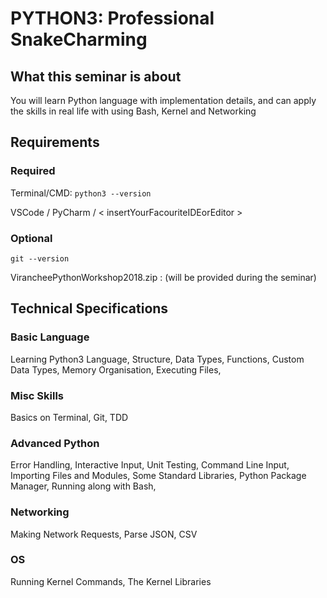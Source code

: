 # PYTHON3: Professional SnakeCharming

## What this seminar is about

You will learn Python language with implementation details, and can apply the skills in real life with using Bash, Kernel and Networking 


## Requirements

### Required

Terminal/CMD: `python3 --version`

VSCode / PyCharm / < insertYourFacouriteIDEorEditor >

### Optional

`git --version`

VirancheePythonWorkshop2018.zip : (will be provided during the seminar)

## Technical Specifications

### Basic Language

Learning Python3 Language, Structure, Data Types, Functions, Custom Data Types, Memory Organisation, Executing Files,

### Misc Skills

Basics on Terminal, Git, TDD

### Advanced Python

Error Handling, Interactive Input, Unit Testing, Command Line Input, Importing Files and Modules, Some Standard Libraries, Python Package Manager, Running along with Bash,

### Networking

Making Network Requests, Parse JSON, CSV

### OS

Running Kernel Commands, The Kernel Libraries

